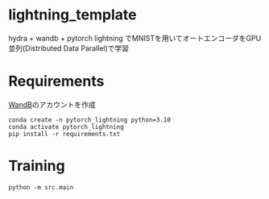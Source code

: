 # lightning_template
hydra + wandb + pytorch lightning でMNISTを用いてオートエンコーダをGPU並列(Distributed Data Parallel)で学習

# Requirements
[WandB](https://wandb.ai/site/ja/)のアカウントを作成
```
conda create -n pytorch_lightning python=3.10
conda activate pytorch_lightning
pip install -r requirements.txt
```

# Training
```
python -m src.main
```
